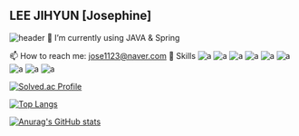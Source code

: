 ## LEE JIHYUN [Josephine]
![header](https://capsule-render.vercel.app/api?type=soft&color=auto&height=200&section=header&text=Welcome%20&fontSize=70)
🌱 I’m currently using JAVA & Spring

📫 How to reach me: jose1123@naver.com
🚀 Skills
![a](https://img.shields.io/badge/HTML-239120?style=for-the-badge&logo=html5&logoColor=white)
![a](https://img.shields.io/badge/CSS-239120?&style=for-the-badge&logo=css3&logoColor=white)
![a](https://img.shields.io/badge/Sass-CC6699?style=for-the-badge&logo=sass&logoColor=white)
![a](https://img.shields.io/badge/Java-ED8B00?style=for-the-badge&logo=openjdk&logoColor=white)
![a](https://img.shields.io/badge/Python-14354C?style=for-the-badge&logo=python&logoColor=white)
![a](https://img.shields.io/badge/Bootstrap-563D7C?style=for-the-badge&logo=bootstrap&logoColor=white)
![a](https://img.shields.io/badge/Spring-6DB33F?style=for-the-badge&logo=spring&logoColor=white)
![a](https://img.shields.io/badge/MySQL-00000F?style=for-the-badge&logo=mysql&logoColor=white)
![a](https://img.shields.io/badge/IntelliJ_IDEA-000000.svg?style=for-the-badge&logo=intellij-idea&logoColor=white)

        
[![Solved.ac Profile](http://mazassumnida.wtf/api/v2/generate_badge?boj=jihyun_lee)](https://solved.ac/jihyun_lee/)

[![Top Langs](https://github-readme-stats.vercel.app/api/top-langs/?username=ceojosephinelee)](https://github.com/anuraghazra/github-readme-stats)

[![Anurag's GitHub stats](https://github-readme-stats.vercel.app/api?username=ceojosephinelee)](https://github.com/anuraghazra/github-readme-stats)
